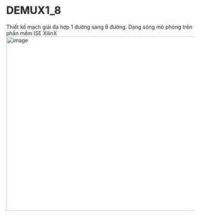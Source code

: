 # DEMUX1_8
Thiết kế mạch giải đa hợp 1 đường sang 8 đường.
Dạng sóng mô phỏng trên phần mềm ISE XilinX
<img width="960" height="468" alt="image" src="https://github.com/user-attachments/assets/6ebfa726-5516-4daa-8857-d8ac81d65b10" />
